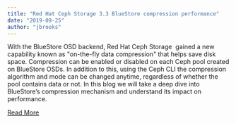 ```yaml
---
title: "Red Hat Ceph Storage 3.3 BlueStore compression performance"
date: "2019-09-25"
author: "jbrooks"
---
```


With the BlueStore OSD backend, Red Hat Ceph Storage  gained a new capability known as "on-the-fly data compression" that helps save disk space. Compression can be enabled or disabled on each Ceph pool created on BlueStore OSDs. In addition to this, using the Ceph CLI the compression algorithm and mode can be changed anytime, regardless of whether the pool contains data or not. In this blog we will take a deep dive into BlueStore’s compression mechanism and understand its impact on performance.

[Read More](https://www.redhat.com/en/blog/red-hat-ceph-storage-33-bluestore-compression-performance)
